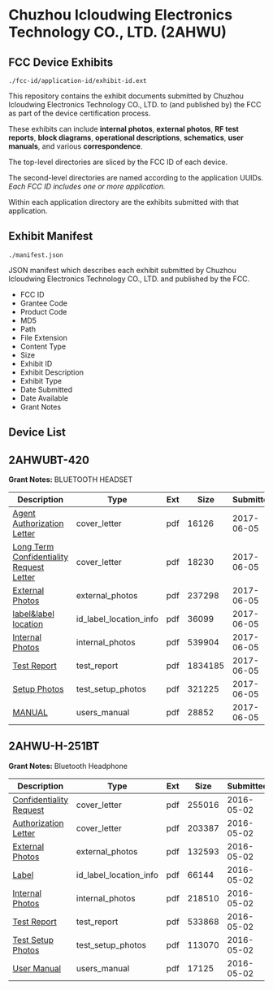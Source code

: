 # Chuzhou Icloudwing Electronics Technology CO., LTD. (2AHWU)
## FCC Device Exhibits

```
./fcc-id/application-id/exhibit-id.ext
```

This repository contains the exhibit documents submitted by Chuzhou Icloudwing Electronics Technology CO., LTD. to (and published by) the FCC as part of the device certification process.

These exhibits can include **internal photos**, **external photos**, **RF test reports**, **block diagrams**, **operational descriptions**, **schematics**, **user manuals**, and various **correspondence**.

The top-level directories are sliced by the FCC ID of each device.

The second-level directories are named according to the application UUIDs. *Each FCC ID includes one or more application.*

Within each application directory are the exhibits submitted with that application. 

## Exhibit Manifest

```
./manifest.json
```

JSON manifest which describes each exhibit submitted by Chuzhou Icloudwing Electronics Technology CO., LTD. and published by the FCC.

- FCC ID
- Grantee Code
- Product Code
- MD5
- Path
- File Extension
- Content Type
- Size
- Exhibit ID
- Exhibit Description
- Exhibit Type
- Date Submitted
- Date Available
- Grant Notes

## Device List
## 2AHWUBT-420
**Grant Notes:** BLUETOOTH HEADSET

| Description | Type | Ext | Size | Submitted | Available |
| ----------- | ---- | --- | ---- | --------- | --------- |
| [Agent Authorization Letter](2AHWUBT-420/b862278a33a50157ce0942ad9310e272/3413111.pdf) | cover_letter | pdf | 16126 | 2017-06-05 | 2017-06-05 |
| [Long Term Confidentiality Request Letter](2AHWUBT-420/b862278a33a50157ce0942ad9310e272/3413117.pdf) | cover_letter | pdf | 18230 | 2017-06-05 | 2017-06-05 |
| [External Photos](2AHWUBT-420/b862278a33a50157ce0942ad9310e272/3413114.pdf) | external_photos | pdf | 237298 | 2017-06-05 | 2017-06-05 |
| [label&label location](2AHWUBT-420/b862278a33a50157ce0942ad9310e272/3413116.pdf) | id_label_location_info | pdf | 36099 | 2017-06-05 | 2017-06-05 |
| [Internal Photos](2AHWUBT-420/b862278a33a50157ce0942ad9310e272/3413115.pdf) | internal_photos | pdf | 539904 | 2017-06-05 | 2017-06-05 |
| [Test Report](2AHWUBT-420/b862278a33a50157ce0942ad9310e272/3413112.pdf) | test_report | pdf | 1834185 | 2017-06-05 | 2017-06-05 |
| [Setup Photos](2AHWUBT-420/b862278a33a50157ce0942ad9310e272/3413121.pdf) | test_setup_photos | pdf | 321225 | 2017-06-05 | 2017-06-05 |
| [MANUAL](2AHWUBT-420/b862278a33a50157ce0942ad9310e272/3413118.pdf) | users_manual | pdf | 28852 | 2017-06-05 | 2017-06-05 |
## 2AHWU-H-251BT
**Grant Notes:** Bluetooth Headphone

| Description | Type | Ext | Size | Submitted | Available |
| ----------- | ---- | --- | ---- | --------- | --------- |
| [Confidentiality Request](2AHWU-H-251BT/b09a7f852284916e9ad1681873afe6eb/2977124.pdf) | cover_letter | pdf | 255016 | 2016-05-02 | 2016-05-02 |
| [Authorization Letter](2AHWU-H-251BT/b09a7f852284916e9ad1681873afe6eb/2977125.pdf) | cover_letter | pdf | 203387 | 2016-05-02 | 2016-05-02 |
| [External Photos](2AHWU-H-251BT/b09a7f852284916e9ad1681873afe6eb/2977120.pdf) | external_photos | pdf | 132593 | 2016-05-02 | 2016-05-02 |
| [Label](2AHWU-H-251BT/b09a7f852284916e9ad1681873afe6eb/2977126.pdf) | id_label_location_info | pdf | 66144 | 2016-05-02 | 2016-05-02 |
| [Internal Photos](2AHWU-H-251BT/b09a7f852284916e9ad1681873afe6eb/2977121.pdf) | internal_photos | pdf | 218510 | 2016-05-02 | 2016-05-02 |
| [Test Report](2AHWU-H-251BT/b09a7f852284916e9ad1681873afe6eb/2977127.pdf) | test_report | pdf | 533868 | 2016-05-02 | 2016-05-02 |
| [Test Setup Photos](2AHWU-H-251BT/b09a7f852284916e9ad1681873afe6eb/2977122.pdf) | test_setup_photos | pdf | 113070 | 2016-05-02 | 2016-05-02 |
| [User Manual](2AHWU-H-251BT/b09a7f852284916e9ad1681873afe6eb/2977123.pdf) | users_manual | pdf | 17125 | 2016-05-02 | 2016-05-02 |
